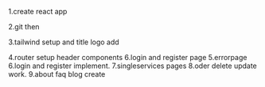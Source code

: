 1.create react app

2.git then 

3.tailwind setup and title logo add

4.router setup header components 
6.login and register page
5.errorpage
6.login and register implement.
7.singleservices pages 
8.oder delete update work.
9.about faq blog create 

